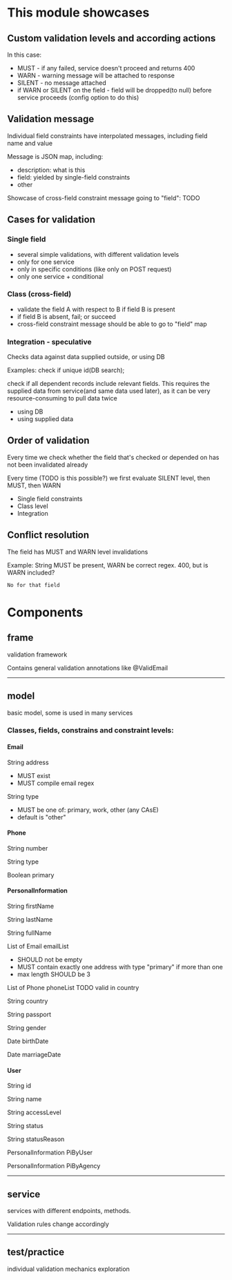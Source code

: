 # This module showcases

## Custom validation levels and according actions 

In this case:
- MUST - if any failed, service doesn't proceed and returns 400
- WARN - warning message will be attached to response
- SILENT - no message attached
- if WARN or SILENT on the field - field will be dropped(to null) before service proceeds (config option to do this)

## Validation message

Individual field constraints have interpolated messages, including field name and value

Message is JSON map, including:
- description: what is this
- field: yielded by single-field constraints
- other

Showcase of cross-field constraint message going to "field": TODO

## Cases for validation

### Single field

- several simple validations, with different validation levels
- only for one service
- only in specific conditions (like only on POST request)
- only one service + conditional

### Class (cross-field)

- validate the field A with respect to B if field B is present
- if field B is absent, fail; or succeed
- cross-field constraint message should be able to go to "field" map

### Integration - speculative

Checks data against data supplied outside, or using DB

Examples: check if unique id(DB search);

check if all dependent records include relevant fields. 
This requires the supplied data from service(and same data used later),
as it can be very resource-consuming to pull data twice
 
- using DB
- using supplied data

## Order of validation

Every time we check whether the field that's checked or depended on has not been invalidated already

Every time (TODO is this possible?) we first evaluate SILENT level, then MUST, then WARN

- Single field constraints
- Class level
- Integration

## Conflict resolution

The field has MUST and WARN level invalidations

Example: String MUST be present, WARN be correct regex. 400, but is WARN included?

    No for that field

# Components

## frame
validation framework

Contains general validation annotations like @ValidEmail

---

## model

basic model, some is used in many services

### Classes, fields, constrains and constraint levels:

#### Email

String address
- MUST exist
- MUST compile email regex

String type
- MUST be one of: primary, work, other (any CAsE)
- default is "other"

#### Phone

String number

String type

Boolean primary

#### PersonalInformation

String firstName

String lastName

String fullName

List of Email emailList
- SHOULD not be empty 
- MUST contain exactly one address with type "primary" if more than one
- max length SHOULD be 3

List of Phone phoneList
TODO valid in country

String country

String passport

String gender

Date birthDate

Date marriageDate

#### User

String id

String name

String accessLevel

String status

String statusReason

PersonalInformation PiByUser

PersonalInformation PiByAgency



---

## service

services with different endpoints, methods.

Validation rules change accordingly

---

## test/practice

individual validation mechanics exploration

